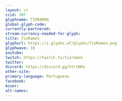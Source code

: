 ```yaml
---
layout: cc
ccid: 307
glyphname: TIORAMON
global-glyph-code: 
currently-partnered: 
stream-currency-needed-for-glyph: 
title: TioRamon
glyphurl: https://i.glyphs.wf/glyphs/TioRamon.png
glyphwave: 18
youtube: 
twitch: https://twitch.tv/tioramon
twitter: 
discord: https://discord.gg/htrtNRa
other-site: 
primary-language: Portuguese
facebook: 
mixer: 
alt-names: 
---
```



